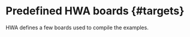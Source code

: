 
Predefined HWA boards		{#targets}
=====================

HWA defines a few boards used to compile the examples.

